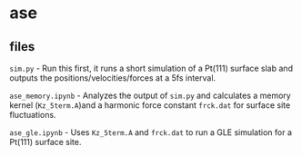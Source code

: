ase
===

files
-----

`sim.py` - Run this first, it runs a short simulation of a Pt(111) surface slab and
outputs the positions/velocities/forces at a 5fs interval.

`ase_memory.ipynb` - Analyzes the output of `sim.py` and calculates a memory kernel 
(`Kz_5term.A`)and a harmonic force constant `frck.dat` for surface site fluctuations. 

`ase_gle.ipynb` - Uses `Kz_5term.A` and `frck.dat` to run a GLE simulation for a Pt(111)
surface site. 
